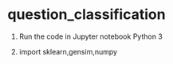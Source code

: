# question_classification

1. Run the code in Jupyter notebook Python 3

2. import sklearn,gensim,numpy


